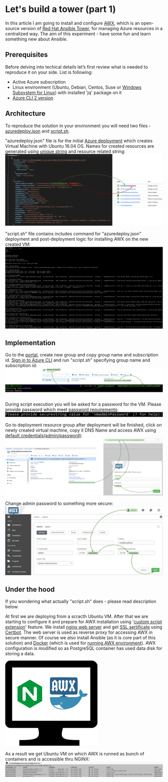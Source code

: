 # Let's build a tower (part 1)

In this article I am going to install and configure [AWX](https://github.com/ansible/awx), which is an open-source version of [Red Hat Ansible Tower](https://www.ansible.com/products/tower), for managing Azure resources in a centralized way. The aim of this experiment - have some fun and learn something new about Ansible.

## Prerequisites
Before delving into techical details let’s first review what is needed to reproduce it on your side. List is following:
* Active Azure subscription
* Linux environment (Ubuntu, Debian, Centos, Suse or [Windows Subsystem for Linux](https://docs.microsoft.com/en-us/windows/wsl/install-win10)) with installed 'jq' package on it
* [Azure CLI 2 version](https://docs.microsoft.com/en-us/cli/azure/install-azure-cli?view=azure-cli-latest)

## Architecture
To reproduce the solution in your environment you will need two files - [azuredeploy.json](azuredeploy.json) and [script.sh](script.sh). 

"azuredeploy.json" file is for the initial [Azure deployment](https://docs.microsoft.com/en-us/azure/azure-resource-manager/resource-group-template-deploy-cli) which creates Virtual Machine with Ubuntu 16.04 OS. Names for created resources are generated using [unique string](https://docs.microsoft.com/en-us/azure/azure-resource-manager/resource-group-template-functions-string#uniquestring) and resource related string:
![Azure Deployment Template](/images/ansible-tower/depoyment.png)

"script.sh" file contains includes command for "azuredeploy.json" deployment and post-deployment logic for installing AWX on the new created VM:
![script.sh](/images/ansible-tower/script_sh.PNG)

## Implementation
Go to the [portal](https://portal.azure.com), create new group and copy group name and subscription id. [Sign in to Azure CLI](https://docs.microsoft.com/en-us/cli/azure/authenticate-azure-cli?view=azure-cli-latest#sign-in-with-credentials-on-the-command-line) and run "script.sh" specifying group name and subscription id:
![Running the script](/images/ansible-tower/script_exec.png)

During script execution you will be asked for a password for the VM. Please provide password which meet [password requirements](https://docs.microsoft.com/en-us/azure/virtual-machines/windows/faq#what-are-the-password-requirements-when-creating-a-vm):
![Password](/images/ansible-tower/password.png)

Go to deployment resource group after deployment will be finished, click on newly created virtual machine, copy it DNS Name and access AWX using [default credentials(admin/password)](https://docs.ansible.com/ansible-tower/latest/html/quickstart/login_superuser.html):
![VM DNS name](/images/ansible-tower/get_dns_name.png) 

Change admin password to something more secure:
![Password change](/images/ansible-tower/change_admin_password.png)

## Under the hood
If you wondering what actually "script.sh" does - please read description below.

At first we are deploying from a scracth Ubuntu VM. After that we are starting to configure it and prepare for AWX installation using '[custom script extension](https://docs.microsoft.com/en-us/azure/virtual-machines/extensions/custom-script-linux)' feature. We install [nginx web server](https://nginx.org/en/) and get [SSL sertificate](https://letsencrypt.org/how-it-works/) using [Certbot](https://certbot.eff.org/lets-encrypt/ubuntuxenial-apache.html). The web server is used as reverse proxy for accessing AWX in secure manner. Of course we also install Ansible (as it is core part of this solution) and [Docker](https://docs.docker.com/get-started/) (which is used for [running AWX environment](https://github.com/ansible/awx/blob/devel/INSTALL.md#docker-or-docker-compose)). AWX configuration is modified so as PostgreSQL container has used data disk for storing a data.

![Overview](/images/ansible-tower/result.png) 

As a result we get Ubuntu VM on which AWX is runned as bunch of containers and is accessible thru NGINX:
![Docker](/images/ansible-tower/docker_containers.PNG) 
